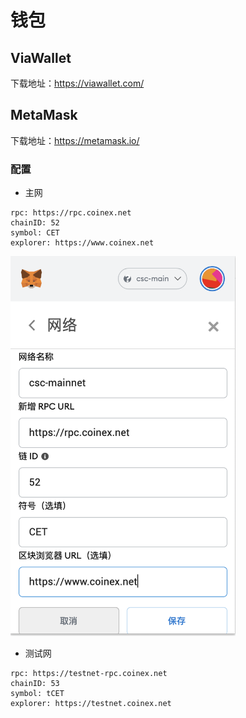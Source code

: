 # 钱包

## ViaWallet

下载地址：https://viawallet.com/

## MetaMask

下载地址：https://metamask.io/

### 配置

* 主网

```
rpc: https://rpc.coinex.net
chainID: 52
symbol: CET
explorer: https://www.coinex.net
```

<img src="./images/metamask.png" style="width: 360px;" alt="metamask">

* 测试网

```
rpc: https://testnet-rpc.coinex.net
chainID: 53
symbol: tCET
explorer: https://testnet.coinex.net
```
